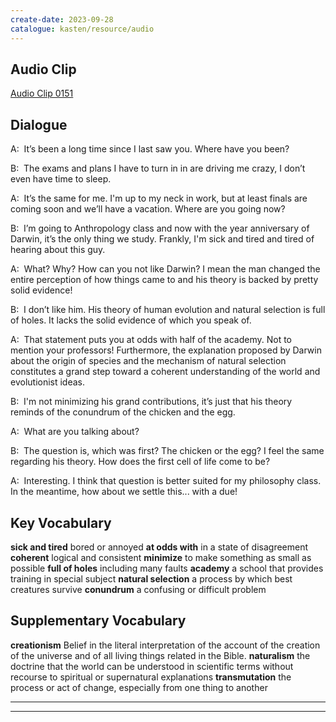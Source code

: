 ```yaml
---
create-date: 2023-09-28
catalogue: kasten/resource/audio
---
```


## Audio Clip
[Audio Clip 0151](https://archive.org/download/englishpod_all/englishpod_0151dg.mp3)

## Dialogue
A:  It’s been a long time since I last saw you. Where have you been? 

B:  The exams and plans I have to turn in in are driving me crazy, I don’t even have time to sleep. 

A:  It’s the same for me. I'm up to my neck in work, but at least finals are coming soon and we’ll have a vacation. Where are you going now? 

B:  I’m going to Anthropology class and now with the year anniversary of Darwin, it’s the only thing we study. Frankly, I'm sick and tired and tired of hearing about this guy. 

A:  What? Why? How can you not like Darwin? I mean the man changed the entire perception of how things came to and his theory is backed by pretty solid evidence! 

B:  I don’t like him. His theory of human evolution and natural selection is full of holes. It lacks the solid evidence of which you speak of. 

A:  That statement puts you at odds with half of the academy. Not to mention your professors! Furthermore, the explanation proposed by Darwin about the origin of species and the mechanism of natural selection constitutes a grand step toward a coherent understanding of the world and evolutionist ideas. 

B:  I'm not minimizing his grand contributions, it’s just that his theory reminds of the conundrum of the chicken and the egg. 

A:  What are you talking about? 

B:  The question is, which was first? The chicken or the egg? I feel the same regarding his theory. How does the first cell of life come to be? 

A:  Interesting. I think that question is better suited for my philosophy class. In the meantime, how about we settle this... with a due! 

## Key Vocabulary
**sick and tired**         bored or annoyed
**at odds with**           in a state of disagreement
**coherent**               logical and consistent
**minimize**               to make something as small as possible
**full of holes**          including many faults
**academy**                a school that provides training in special subject
**natural selection**      a process by which best creatures survive
**conundrum**              a confusing or difficult problem

## Supplementary Vocabulary
**creationism**        Belief in the literal interpretation of the account of the creation of the universe and of all living things related in the Bible.
**naturalism**         the doctrine that the world can be understood in scientific terms without recourse to spiritual or supernatural explanations
**transmutation**      the process or act of change, especially from one thing to another
****                   
****                   
